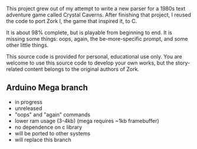 This project grew out of my attempt to write a new parser for a 1980s text
adventure game called Crystal Caverns. After finishing that project, I
reused the code to port Zork I, the game that inspired it, to C.

It is about 98% complete, but is playable from beginning to end. It is
missing some things: oops, again, the be-more-specific
prompt, and some other little things.

This source code is provided for personal, educational use only.
You are welcome to use this source code to develop your own works,
but the story-related content belongs to the original authors of Zork.

Arduino Mega branch
-------------------
* in progress
* unreleased
* "oops" and "again" commands
* lower ram usage (3-4kb) (mega requires ~1kb framebuffer)
* no dependence on c library
* will be ported to other systems
* will replace this branch
